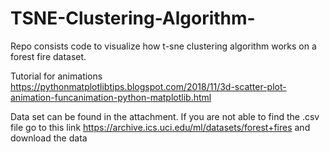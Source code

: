 # TSNE-Clustering-Algorithm-
Repo consists code to visualize how t-sne clustering algorithm works on a forest fire dataset.

Tutorial for animations https://pythonmatplotlibtips.blogspot.com/2018/11/3d-scatter-plot-animation-funcanimation-python-matplotlib.html

Data set can be found in the attachment. If you are not able to find the .csv file go to this link https://archive.ics.uci.edu/ml/datasets/forest+fires and download the data
